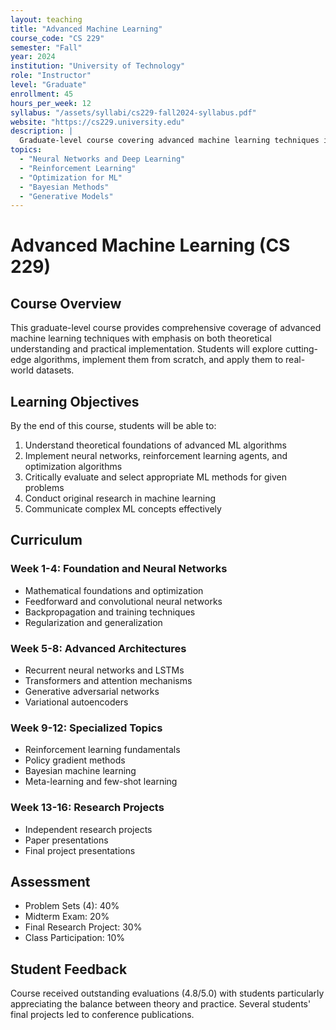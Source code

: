```yaml
---
layout: teaching
title: "Advanced Machine Learning"
course_code: "CS 229"
semester: "Fall"
year: 2024
institution: "University of Technology"
role: "Instructor"
level: "Graduate"
enrollment: 45
hours_per_week: 12
syllabus: "/assets/syllabi/cs229-fall2024-syllabus.pdf"
website: "https://cs229.university.edu"
description: |
  Graduate-level course covering advanced machine learning techniques including deep learning, reinforcement learning, and modern optimization methods. Emphasis on both theoretical foundations and practical implementation.
topics:
  - "Neural Networks and Deep Learning"
  - "Reinforcement Learning"
  - "Optimization for ML"
  - "Bayesian Methods"
  - "Generative Models"
---
```


# Advanced Machine Learning (CS 229)

## Course Overview

This graduate-level course provides comprehensive coverage of advanced machine learning techniques with emphasis on both theoretical understanding and practical implementation. Students will explore cutting-edge algorithms, implement them from scratch, and apply them to real-world datasets.

## Learning Objectives

By the end of this course, students will be able to:

1. Understand theoretical foundations of advanced ML algorithms
2. Implement neural networks, reinforcement learning agents, and optimization algorithms
3. Critically evaluate and select appropriate ML methods for given problems
4. Conduct original research in machine learning
5. Communicate complex ML concepts effectively

## Curriculum

### Week 1-4: Foundation and Neural Networks
- Mathematical foundations and optimization
- Feedforward and convolutional neural networks
- Backpropagation and training techniques
- Regularization and generalization

### Week 5-8: Advanced Architectures
- Recurrent neural networks and LSTMs
- Transformers and attention mechanisms
- Generative adversarial networks
- Variational autoencoders

### Week 9-12: Specialized Topics
- Reinforcement learning fundamentals
- Policy gradient methods
- Bayesian machine learning
- Meta-learning and few-shot learning

### Week 13-16: Research Projects
- Independent research projects
- Paper presentations
- Final project presentations

## Assessment

- Problem Sets (4): 40%
- Midterm Exam: 20%
- Final Research Project: 30%
- Class Participation: 10%

## Student Feedback

Course received outstanding evaluations (4.8/5.0) with students particularly appreciating the balance between theory and practice. Several students' final projects led to conference publications.